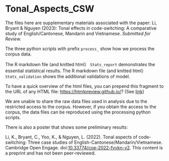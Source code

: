 # Tonal_Aspects_CSW

The files here are supplementary materials associated with the paper: Li, Bryant & Nguyen (2023): Tonal effects in code-switching: A comparative study of English/Cantonese, Mandarin and Vietnamese. *Submitted for Review.*

The three python scripts with prefix `process_` show how we process the corpus data. 

The R markdown file (and knitted html） `Stats_report` demonstrates the essential statistical results. The R markdown file (and knitted html） `Stats_validation` shows the additional validations of model.

To have a quick overview of the html files, you can prepend this fragment to the URL of any HTML file: https://htmlpreview.github.io/? (See [link](https://github.com/htmlpreview/htmlpreview.github.com))

We are unable to share the raw data files used in analysis due to the restricted access to the corpus. However, if you obtain the access to the corpus, the data files can be reproduced using the processing python scripts. 

There is also a poster that shows some preliminary results: 

Li, K., Bryant, C., Yoo, K., & Nguyen, L. (2022). Tonal aspects of code-switching: Three case studies of English-Cantonese/Mandarin/Vietnamese. Cambridge Open Engage. doi:[10.33774/coe-2022-fvvkn-v2](https://www.cambridge.org/engage/coe/article-details/637c039ae70b0a5ea9a5a5c8). This content is a preprint and has not been peer-reviewed.
